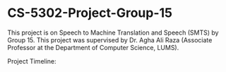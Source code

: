 # CS-5302-Project-Group-15

This project is on Speech to Machine Translation and Speech (SMTS) by Group 15. This project was supervised by Dr. Agha Ali Raza (Associate Professor at the Department of Computer Science, LUMS).

Project Timeline:
